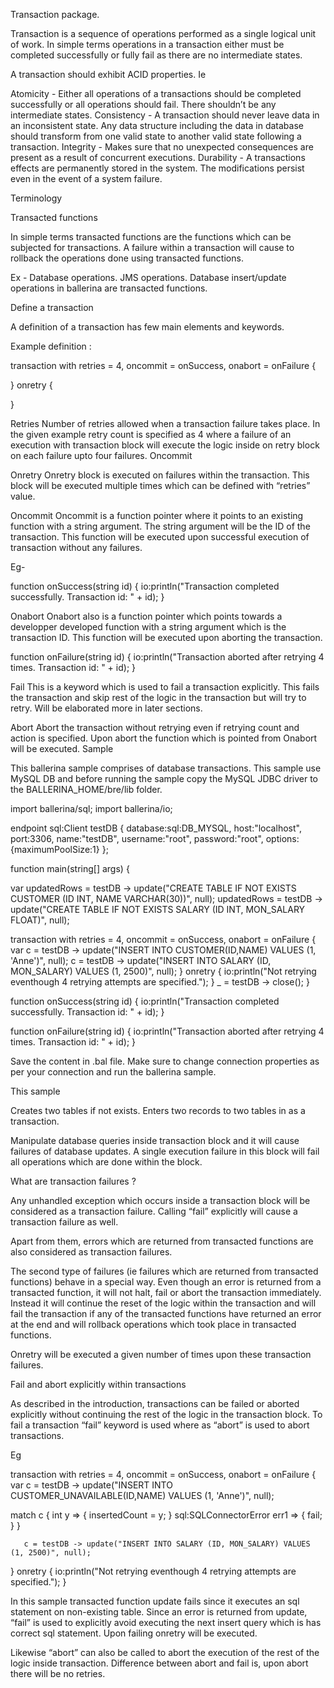 Transaction package. 

Transaction is a sequence of operations performed as a single logical unit of work. In simple terms operations in a transaction either must be completed successfully or fully fail as there are no intermediate states. 

A transaction should exhibit ACID properties. Ie 

Atomicity - Either all operations of a transactions should be completed successfully or all operations should fail. There shouldn’t be any intermediate states.
Consistency - A transaction should never leave data in an inconsistent state. Any data structure including the data in database should transform from one valid state to another valid state following a transaction.
Integrity - Makes sure that no unexpected consequences are present as a result of concurrent executions.
Durability - A transactions effects are permanently stored in the system. The modifications persist even in the event of a system failure.

Terminology

Transacted functions

In simple terms transacted functions are the functions which can be subjected for transactions. A failure within a transaction will cause to rollback the operations done using transacted functions. 

Ex - Database operations. JMS operations.
Database insert/update operations in ballerina are transacted functions.


Define a transaction 

A definition of a transaction has few main elements and keywords.

Example definition :

transaction with retries = 4, oncommit = onSuccess, onabort = onFailure {

 } onretry {
        
}


Retries
Number of retries allowed when a transaction failure takes place. In the given example retry count is specified as 4 where a failure of an execution with transaction block will execute the logic inside on retry block on each failure upto four failures.
Oncommit

Onretry
Onretry block is executed on failures within the transaction. This block will be executed multiple times which can be defined with “retries” value.

Oncommit 
Oncommit is a function pointer where it points to an existing function with a string argument. The string argument will be the ID of the transaction.  This function will be executed upon successful execution of transaction without any failures.

Eg- 

function onSuccess(string id) {
   io:println("Transaction completed successfully. Transaction id: " + id);
}

Onabort
Onabort also is a function pointer which points towards a developper developed function with a string argument which is the transaction ID. This function will be executed upon aborting the transaction. 

function onFailure(string id) {
   io:println("Transaction aborted after retrying 4 times. Transaction id: " + id);
}


Fail
This is a keyword which is used to fail a transaction explicitly. This fails the transaction and skip rest of the logic in the transaction but will try to retry. Will be elaborated more in later sections.

Abort
Abort the transaction without retrying even if retrying count and action is specified. Upon abort the function which is pointed from Onabort will be executed.
Sample 

This ballerina sample comprises of database transactions. This sample use MySQL DB and before running the sample copy the MySQL JDBC driver to the BALLERINA_HOME/bre/lib folder.

import ballerina/sql;
import ballerina/io;

endpoint sql:Client testDB {
   database:sql:DB_MYSQL,
   host:"localhost",
   port:3306,
   name:"testDB",
   username:"root",
   password:"root",
   options:{maximumPoolSize:1}
};

function main(string[] args) {

   var updatedRows = testDB -> update("CREATE TABLE IF NOT EXISTS CUSTOMER (ID INT, NAME VARCHAR(30))", null);
   updatedRows = testDB -> update("CREATE TABLE IF NOT EXISTS SALARY (ID INT, MON_SALARY FLOAT)", null);

   transaction with retries = 4, oncommit = onSuccess, onabort = onFailure {
       var c = testDB -> update("INSERT INTO CUSTOMER(ID,NAME) VALUES (1, 'Anne')", null);
       c = testDB -> update("INSERT INTO SALARY (ID, MON_SALARY) VALUES (1, 2500)", null);
   } onretry {
       io:println("Not retrying eventhough 4 retrying attempts are specified.");
   }
   _ = testDB -> close();
}

function onSuccess(string id) {
   io:println("Transaction completed successfully. Transaction id: " + id);
}

function onFailure(string id) {
   io:println("Transaction aborted after retrying 4 times. Transaction id: " + id);
}

Save the content in .bal file. Make sure to change connection properties as per your connection and run the ballerina sample.

This sample

Creates two tables if not exists.
Enters two records to two tables in as a transaction.

Manipulate database queries inside transaction block and it will cause failures of database updates. A single execution failure in this block will fail all operations which are done within the block.

What are transaction failures ?

Any unhandled exception which occurs inside a transaction block will be considered as a transaction failure. Calling “fail” explicitly will cause a transaction failure as well. 

Apart from them, errors which are returned from transacted functions are also considered as transaction failures. 

The second type of failures (ie failures which are returned from transacted functions) behave in a special way. Even though an error is returned from a transacted function, it will not halt, fail or abort the transaction immediately. Instead it will continue the reset of the logic within the transaction and will fail the transaction if any of the transacted functions have returned an error at the end and will rollback operations which took place in transacted functions. 

Onretry will be executed a given number of times upon these transaction failures. 

Fail and abort explicitly within transactions

As described in the introduction, transactions can be failed or aborted explicitly without continuing the rest of the logic in the transaction block. To fail a transaction “fail” keyword is used where as “abort” is used to abort transactions.

Eg 

 transaction with retries = 4, oncommit = onSuccess, onabort = onFailure {
       var c = testDB -> update("INSERT INTO CUSTOMER_UNAVAILABLE(ID,NAME) VALUES (1, 'Anne')", null);

match c {
   int y => {
       insertedCount = y;
   }
   sql:SQLConnectorError err1 => {
       fail;
   }
}

       c = testDB -> update("INSERT INTO SALARY (ID, MON_SALARY) VALUES (1, 2500)", null);
   } onretry {
       io:println("Not retrying eventhough 4 retrying attempts are specified.");
   }


In this sample transacted function update fails since it executes an sql statement on non-existing table. Since an error is returned from update, “fail” is used to explicitly avoid executing the next insert query which is has correct sql statement. Upon failing onretry will be executed.

Likewise “abort” can also be called to abort the execution of the rest of the logic inside transaction. Difference between abort and fail is, upon abort there will be no retries. 
